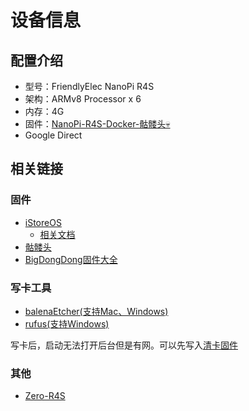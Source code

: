 # 设备信息

## 配置介绍

* 型号：FriendlyElec NanoPi R4S
* 架构：ARMv8 Processor x 6
* 内存：4G
* 固件：[NanoPi-R4S-Docker-骷髅头💀](https://github.com/DHDAXCW/NanoPi-R4S-R4SE)
* Google Direct

## 相关链接

### 固件

* [iStoreOS](https://fw.koolcenter.com/iStoreOS/r4s/)
  * [相关文档](https://doc.linkease.com/zh/guide/istoreos/)
* [骷髅头](https://github.com/DHDAXCW/NanoPi-R4S-R4SE)
* [BigDongDong固件大全](http://www.jldup.com:5244/)

### 写卡工具

* [balenaEtcher(支持Mac、Windows)](https://github.com/balena-io/etcher)
* [rufus(支持Windows)](https://rufus.ie/)

写卡后，启动无法打开后台但是有网。可以先写入[清卡固件](https://t.yikzero.com/Ali/Homelab/R4S/%E6%B8%85%E5%8D%A1%E5%9B%BA%E4%BB%B6)

### 其他

* [Zero-R4S](https://github.com/yikZero/Zero-R4S)